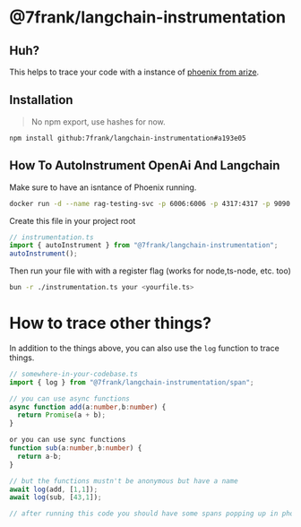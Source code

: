 # @7frank/langchain-instrumentation

## Huh?

This helps to trace your code with a instance of [phoenix from arize](https://docs.arize.com/phoenix/tracing/how-to-tracing/manual-instrumentation/javascript).

## Installation

> No npm export, use hashes for now.

`npm install github:7frank/langchain-instrumentation#a193e05`

## How To AutoInstrument OpenAi And Langchain

Make sure to have an isntance of Phoenix running.

```bash
docker run -d --name rag-testing-svc -p 6006:6006 -p 4317:4317 -p 9090:9090 -e PHOENIX_WORKING_DIR=/mnt/data -v $(pwd)/phoenix_data:/mnt/data arizephoenix/phoenix:latest
```

Create this file in your project root

```typescript
// instrumentation.ts
import { autoInstrument } from "@7frank/langchain-instrumentation";
autoInstrument();
```

Then run your file with with a register flag (works for node,ts-node, etc. too)

```bash
bun -r ./instrumentation.ts your <yourfile.ts>
```

# How to trace other things?

In addition to the things above, you can also use the `log` function to trace things.

```typescript
// somewhere-in-your-codebase.ts
import { log } from "@7frank/langchain-instrumentation/span";

// you can use async functions
async function add(a:number,b:number) {
  return Promise(a + b);
}

or you can use sync functions
function sub(a:number,b:number) {
  return a-b;
}

// but the functions mustn't be anonymous but have a name
await log(add, [1,1]);
await log(sub, [43,1]);

// after running this code you should have some spans popping up in phoenix
```
